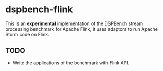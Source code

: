 # dspbench-flink

This is an **experimental** implementation of the DSPBench stream processing benchmark for Apache Flink, it uses adaptors to run Apache Storm code on Flink.

## TODO
 - Write the applications of the benchmark with Flink API.
